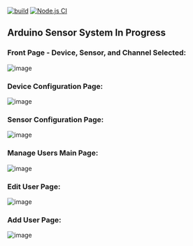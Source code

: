 [![build](https://github.com/BrianDeanO/ArduinoSensorSystem/actions/workflows/build-validation.yml/badge.svg?branch=main)](https://github.com/BrianDeanO/ArduinoSensorSystem/actions/workflows/build-validation.yml)
[![Node.js CI](https://github.com/BrianDeanO/ArduinoSensorSystem/actions/workflows/node.js.yml/badge.svg?branch=main)](https://github.com/BrianDeanO/ArduinoSensorSystem/actions/workflows/node.js.yml)
## Arduino Sensor System In Progress
### Front Page - Device, Sensor, and Channel Selected:
![image](https://github.com/BrianDeanO/ArduinoSensorSystem/assets/54780901/9ed064d0-20ba-4b10-8675-b33fd53438cb)

### Device Configuration Page:
![image](https://github.com/BrianDeanO/ArduinoSensorSystem/assets/54780901/a5905139-b1b6-4550-b27f-733aaef510ad)

### Sensor Configuration Page:
![image](https://github.com/BrianDeanO/ArduinoSensorSystem/assets/54780901/46d72965-f845-481f-b81d-90d3c554ba26)

### Manage Users Main Page:
![image](https://github.com/BrianDeanO/ArduinoSensorSystem/assets/54780901/b81c1661-c0ee-4133-9ec1-6e12f6d413da)

### Edit User Page:
![image](https://github.com/BrianDeanO/ArduinoSensorSystem/assets/54780901/a22629e1-6c2c-4e65-ba97-04c468efaef4)

### Add User Page:
![image](https://github.com/BrianDeanO/ArduinoSensorSystem/assets/54780901/5ba64801-e6cf-4a4b-8dff-5637450dfdb6)


